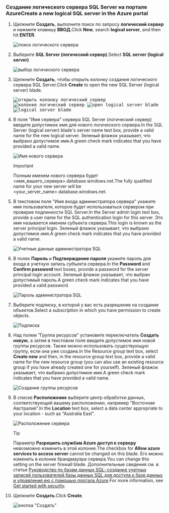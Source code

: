 ### <a name="create-a-new-logical-sql-server-in-the-azure-portal"></a><span data-ttu-id="2cd0b-101">Создание логического сервера SQL Server на портале Azure</span><span class="sxs-lookup"><span data-stu-id="2cd0b-101">Create a new logical SQL server in the Azure portal</span></span>

1. <span data-ttu-id="2cd0b-102">Щелкните **Создать**, выполните поиск по запросу **логический сервер** и нажмите клавишу **ВВОД**.</span><span class="sxs-lookup"><span data-stu-id="2cd0b-102">Click **New**, search **logical server**, and then hit **ENTER**.</span></span>

    ![поиск логического сервера](./media/sql-data-warehouse-create-logical-server/search-logical-server.png)
2. <span data-ttu-id="2cd0b-104">Выберите **SQL Server (логический сервер)**.</span><span class="sxs-lookup"><span data-stu-id="2cd0b-104">Select **SQL server (logical server)**</span></span> 

    ![выбор логического сервера](./media/sql-data-warehouse-create-logical-server/select-logical-server.png)
  
3. <span data-ttu-id="2cd0b-106">Щелкните **Создать**, чтобы открыть колонку создания логического сервера SQL Server.</span><span class="sxs-lookup"><span data-stu-id="2cd0b-106">Click **Create** to open the new SQL Server (logical server) blade.</span></span>

   <span data-ttu-id="2cd0b-107"><kbd>![открыть колонку логический сервер](./media/sql-data-warehouse-create-logical-server/open-logical-server-blade.png) </kbd> <kbd> ![колонке логический сервер](./media/sql-data-warehouse-create-logical-server/logical-server-blade.png)</kbd></span><span class="sxs-lookup"><span data-stu-id="2cd0b-107"><kbd> ![open logical server blade](./media/sql-data-warehouse-create-logical-server/open-logical-server-blade.png) </kbd> <kbd>![logical server blade](./media/sql-data-warehouse-create-logical-server/logical-server-blade.png) </kbd></span></span>
  
3. <span data-ttu-id="2cd0b-108">В поле "Имя сервера" сервера SQL Server (логический сервер) введите допустимое имя для нового логического сервера.</span><span class="sxs-lookup"><span data-stu-id="2cd0b-108">In the SQL Server (logical server) blade's server name text box, provide a valid name for the new logical server.</span></span> <span data-ttu-id="2cd0b-109">Зеленый флажок указывает, что выбрано допустимое имя.</span><span class="sxs-lookup"><span data-stu-id="2cd0b-109">A green check mark indicates that you have provided a valid name.</span></span>
    
    ![Имя нового сервера](./media/sql-data-warehouse-create-logical-server/new-name-logical-server.png)

    > [!IMPORTANT]
    > <span data-ttu-id="2cd0b-111">Полным именем нового сервера будет <имя_вашего_сервера>.database.windows.net.</span><span class="sxs-lookup"><span data-stu-id="2cd0b-111">The fully qualified name for your new server will be <your_server_name>.database.windows.net.</span></span>
    >
    
4. <span data-ttu-id="2cd0b-112">В текстовом поле "Имя входа администратора сервера" укажите имя пользователя, которое будет использоваться сервером при проверке подлинности SQL Server.</span><span class="sxs-lookup"><span data-stu-id="2cd0b-112">In the Server admin login text box, provide a user name for the SQL authentication login for this server.</span></span> <span data-ttu-id="2cd0b-113">Это имя называется именем субъекта сервера.</span><span class="sxs-lookup"><span data-stu-id="2cd0b-113">This login is known as the server principal login.</span></span> <span data-ttu-id="2cd0b-114">Зеленый флажок указывает, что выбрано допустимое имя.</span><span class="sxs-lookup"><span data-stu-id="2cd0b-114">A green check mark indicates that you have provided a valid name.</span></span>
    
    ![Учетные данные администратора SQL](./media/sql-data-warehouse-create-logical-server/sql-admin-login.png)
5. <span data-ttu-id="2cd0b-116">В полях **Пароль** и **Подтверждение пароля** укажите пароль для входа в учетную запись субъекта сервера.</span><span class="sxs-lookup"><span data-stu-id="2cd0b-116">In the **Password** and **Confirm password** text boxes, provide a password for the server principal login account.</span></span> <span data-ttu-id="2cd0b-117">Зеленый флажок указывает, что выбран допустимый пароль.</span><span class="sxs-lookup"><span data-stu-id="2cd0b-117">A green check mark indicates that you have provided a valid password.</span></span>
    
    ![Пароль администратора SQL](./media/sql-data-warehouse-create-logical-server/sql-admin-password.png)
6. <span data-ttu-id="2cd0b-119">Выберите подписку, в которой у вас есть разрешение на создание объектов.</span><span class="sxs-lookup"><span data-stu-id="2cd0b-119">Select a subscription in which you have permission to create objects.</span></span>

    ![Подписка](./media/sql-data-warehouse-create-logical-server/subscription.png)
7. <span data-ttu-id="2cd0b-121">Над полем "Группа ресурсов" установите переключатель **Создать новую**, а затем в текстовом поле введите допустимое имя новой группы ресурсов. Также можно использовать существующую группу, если она уже создана.</span><span class="sxs-lookup"><span data-stu-id="2cd0b-121">In the Resource group text box, select **Create new** and then, in the resource group text box, provide a valid name for the new resource group (you can also use an existing resource group if you have already created one for yourself).</span></span> <span data-ttu-id="2cd0b-122">Зеленый флажок указывает, что выбрано допустимое имя.</span><span class="sxs-lookup"><span data-stu-id="2cd0b-122">A green check mark indicates that you have provided a valid name.</span></span>

    ![Создание группы ресурсов](./media/sql-data-warehouse-create-logical-server/new-resource-group.png)

8. <span data-ttu-id="2cd0b-124">В списке **Расположение** выберите центр обработки данных, соответствующий вашему расположению, например "Восточная Австралия".</span><span class="sxs-lookup"><span data-stu-id="2cd0b-124">In the **Location** text box, select a data center appropriate to your location - such as "Australia East".</span></span>
    
    ![Расположение сервера](./media/sql-data-warehouse-create-logical-server/server-location.png)
    
    > [!TIP]
    > <span data-ttu-id="2cd0b-126">Параметр **Разрешить службам Azure доступ к серверу** невозможно изменить в этой колонке.</span><span class="sxs-lookup"><span data-stu-id="2cd0b-126">The checkbox for **Allow azure services to access server** cannot be changed on this blade.</span></span> <span data-ttu-id="2cd0b-127">Его можно изменить в колонке брандмауэра сервера.</span><span class="sxs-lookup"><span data-stu-id="2cd0b-127">You can change this setting on the server firewall blade.</span></span> <span data-ttu-id="2cd0b-128">Дополнительные сведения см. в статье [Руководство по базам данных SQL: создание учетных записей пользователей базы данных SQL для доступа к базе данных и управления ею с помощью портала Azure](../articles/sql-database/sql-database-manage-servers-portal.md).</span><span class="sxs-lookup"><span data-stu-id="2cd0b-128">For more information, see [Get started with security](../articles/sql-database/sql-database-manage-servers-portal.md).</span></span>
    >
    
9. <span data-ttu-id="2cd0b-129">Щелкните **Создать**.</span><span class="sxs-lookup"><span data-stu-id="2cd0b-129">Click **Create**.</span></span>

    ![кнопка "Создать"](./media/sql-data-warehouse-create-logical-server/create.png)

